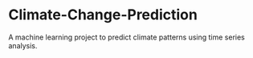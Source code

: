 # Climate-Change-Prediction
A machine learning project to predict climate patterns using time series analysis.

